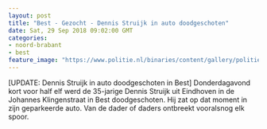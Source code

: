 ```yaml
---
layout: post
title: "Best - Gezocht - Dennis Struijk in auto doodgeschoten"
date: Sat, 29 Sep 2018 09:02:00 GMT
categories: 
- noord-brabant 
- best 
feature_image: "https://www.politie.nl/binaries/content/gallery/politie/gezocht/dossiers/2017/tgo-wagner/20170906-foto-dennis-struijk-in-overleg-met-de-familie.jpg"
---
```


[UPDATE: Dennis Struijk in auto doodgeschoten in Best] Donderdagavond kort voor half elf werd de 35-jarige Dennis Struijk uit Eindhoven in de Johannes Klingenstraat in Best doodgeschoten. Hij zat op dat moment in zijn geparkeerde auto. Van de dader of daders ontbreekt vooralsnog elk spoor.
